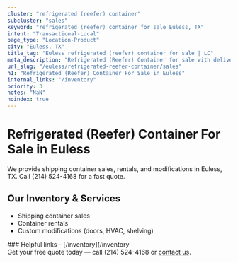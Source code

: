 ```yaml
---
cluster: "refrigerated (reefer) container"
subcluster: "sales"
keyword: "refrigerated (reefer) container for sale Euless, TX"
intent: "Transactional-Local"
page_type: "Location-Product"
city: "Euless, TX"
title_tag: "Euless refrigerated (reefer) container for sale | LC"
meta_description: "Refrigerated (Reefer) Container for sale with delivery in Euless, TX. LC Container — local Since 2003. Get pricing today."
url_slug: "/euless/refrigerated-reefer-container/sales"
h1: "Refrigerated (Reefer) Container For Sale in Euless"
internal_links: "/inventory"
priority: 3
notes: "NaN"
noindex: true
---
```


# Refrigerated (Reefer) Container For Sale in Euless

We provide shipping container sales, rentals, and modifications in Euless, TX. Call (214) 524-4168 for a fast quote.

## Our Inventory & Services
- Shipping container sales
- Container rentals
- Custom modifications (doors, HVAC, shelving)

<div data-section="internal-links">
### Helpful links
- [/inventory](/inventory
</div>

<div data-section="cta">
Get your free quote today — call (214) 524-4168 or <a href="/contact">contact us</a>.
</div>

<script type="application/ld+json">{"@context":"https://schema.org","@type":"FAQPage","mainEntity":[{"@type":"Question","name":"How much does delivery cost in Euless, TX?","acceptedAnswer":{"@type":"Answer","text":"Delivery costs vary by distance and container size. Most deliveries in Euless, TX range from $150-$300. Call (214) 524-4168 for an exact quote based on your specific location."}},{"@type":"Question","name":"Do you offer financing or payment plans?","acceptedAnswer":{"@type":"Answer","text":"We accept major credit cards, checks, and can discuss commercial terms for bulk purchases. Call (214) 524-4168 to discuss options."}},{"@type":"Question","name":"Can you customize containers in Euless, TX?","acceptedAnswer":{"@type":"Answer","text":"Yes — we perform modifications like doors, HVAC, insulation, and shelving. Request a custom quote at (214) 524-4168 or via our contact form."}}]}</script>
